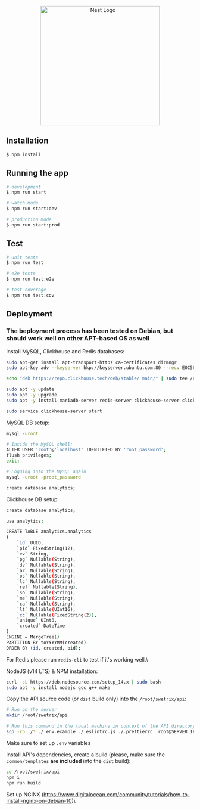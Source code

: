 <p align="center">
  <a href="http://nestjs.com/" target="blank"><img src="https://nestjs.com/img/logo_text.svg" width="320" alt="Nest Logo" /></a>
</p>

## Installation

```bash
$ npm install
```

## Running the app

```bash
# development
$ npm run start

# watch mode
$ npm run start:dev

# production mode
$ npm run start:prod
```

## Test

```bash
# unit tests
$ npm run test

# e2e tests
$ npm run test:e2e

# test coverage
$ npm run test:cov
```

## Deployment
### The beployment process has been tested on Debian, but should work well on other APT-based OS as well
Install MySQL, Clickhouse and Redis databases:
```bash
sudo apt-get install apt-transport-https ca-certificates dirmngr
sudo apt-key adv --keyserver hkp://keyserver.ubuntu.com:80 --recv E0C56BD4

echo "deb https://repo.clickhouse.tech/deb/stable/ main/" | sudo tee /etc/apt/sources.list.d/clickhouse.list

sudo apt -y update
sudo apt -y upgrade
sudo apt -y install mariadb-server redis-server clickhouse-server clickhouse-client

sudo service clickhouse-server start
```

MySQL DB setup:
```bash
mysql -uroot

# Inside the MySQL shell:
ALTER USER 'root'@'localhost' IDENTIFIED BY 'root_password';
flush privileges;
exit;

# Logging into the MySQL again
mysql -uroot -proot_password

create database analytics;
```

Clickhouse DB setup:
```bash
create database analytics;

use analytics;

CREATE TABLE analytics.analytics
(
    `id` UUID,
    `pid` FixedString(12),
    `ev` String,
    `pg` Nullable(String),
    `dv` Nullable(String),
    `br` Nullable(String),
    `os` Nullable(String),
    `lc` Nullable(String),
    `ref` Nullable(String),
    `so` Nullable(String),
    `me` Nullable(String),
    `ca` Nullable(String),
    `lt` Nullable(UInt16),
    `cc` Nullable(FixedString(2)),
    `unique` UInt8,
    `created` DateTime
)
ENGINE = MergeTree()
PARTITION BY toYYYYMM(created)
ORDER BY (id, created, pid);
```

For Redis please run `redis-cli` to test if it's working well.\

NodeJS (v14 LTS) & NPM installation:
```bash
curl -sL https://deb.nodesource.com/setup_14.x | sudo bash -
sudo apt -y install nodejs gcc g++ make
```

Copy the API source code (or `dist` build only) into the `/root/swetrix/api`:
```bash
# Run on the server
mkdir /root/swetrix/api

# Run this command in the local machine in context of the API directory:
scp -rp ./* ./.env.example ./.eslintrc.js ./.prettierrc  root@SERVER_IP_ADDRESS:/root/swetrix/api
```
Make sure to set up `.env` variables

Install API's dependencies, create a build (please, make sure the `common/templates` **are included** into the `dist` build):
```bash
cd /root/swetrix/api
npm i
npm run build
```

Set up NGINX (https://www.digitalocean.com/community/tutorials/how-to-install-nginx-on-debian-10)\
